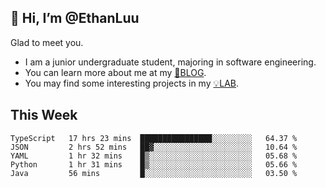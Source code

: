 ## 👋 Hi, I’m @EthanLuu

Glad to meet you.

- I am a junior undergraduate student, majoring in software engineering.
- You can learn more about me at my [📝BLOG](https://blog.ethanloo.top).
- You may find some interesting projects in my [💡LAB](https://lab.ethanloo.top).

## This Week
<!--START_SECTION:waka-->
```text
TypeScript   17 hrs 23 mins  ████████████████░░░░░░░░░   64.37 % 
JSON         2 hrs 52 mins   ██▓░░░░░░░░░░░░░░░░░░░░░░   10.64 % 
YAML         1 hr 32 mins    █▒░░░░░░░░░░░░░░░░░░░░░░░   05.68 % 
Python       1 hr 31 mins    █▒░░░░░░░░░░░░░░░░░░░░░░░   05.66 % 
Java         56 mins         █░░░░░░░░░░░░░░░░░░░░░░░░   03.50 % 
```
<!--END_SECTION:waka-->
